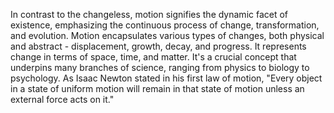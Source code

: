 
In contrast to the changeless, motion signifies the dynamic facet of existence, emphasizing the continuous process of change, transformation, and evolution. Motion encapsulates various types of changes, both physical and abstract - displacement, growth, decay, and progress. It represents change in terms of space, time, and matter. It's a crucial concept that underpins many branches of science, ranging from physics to biology to psychology. As Isaac Newton stated in his first law of motion, "Every object in a state of uniform motion will remain in that state of motion unless an external force acts on it."

